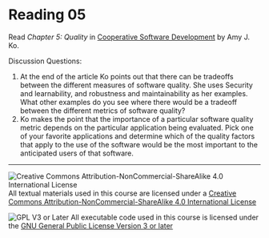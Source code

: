 # Reading 05

Read _Chapter 5: Quality_ in [Cooperative Software Development](https://faculty.washington.edu/ajko/books/cooperative-software-development/) by Amy J. Ko.

Discussion Questions:

1. At the end of the article Ko points out that there can be tradeoffs between the different measures of software quality. She uses Security and learnability, and robustness and maintainability as her examples. What other examples do you see where there would be a tradeoff between the different metrics of software quality?
2. Ko makes the point that the importance of a particular software quality metric depends on the particular application being evaluated. Pick one of your favorite applications and determine which of the quality factors that apply to the use of the software would be the most important to the anticipated users of that software.

---

![Creative Commons Attribution-NonCommercial-ShareAlike 4.0 International License](https://i.creativecommons.org/l/by-nc-sa/4.0/88x31.png "Creative Commons Attribution-NonCommercial-ShareAlike 4.0 International License") All textual materials used in this course are licensed under a [Creative Commons Attribution-NonCommercial-ShareAlike 4.0 International License](http://creativecommons.org/licenses/by-nc-sa/4.0/)

![GPL V3 or Later](https://www.gnu.org/graphics/gplv3-or-later-sm.png "GPL V3 or later") All executable code used in this course is licensed under the [GNU General Public License Version 3 or later](https://www.gnu.org/licenses/gpl.txt)
